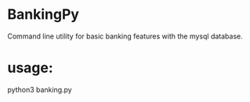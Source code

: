 # BankingPy

Command line utility for basic banking features with the mysql database.

<h1>usage:</h1>
python3 banking.py
